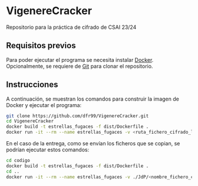 # VigenereCracker
Repositorio para la práctica de cifrado de CSAI 23/24

## Requisitos previos

Para poder ejecutar el programa se necesita instalar [Docker](https://www.docker.com/). Opcionalmente, se requiere de  [Git](https://git-scm.com/) para clonar el repositorio.

## Instrucciones

A continuación, se muestran los comandos para construir la imagen de Docker y ejecutar el programa:

```bash
git clone https://github.com/dfr99/VigenereCracker.git
cd VigenereCracker
docker build -t estrellas_fugaces -f dist/Dockerfile .
docker run -it --rm --name estrellas_fugaces -v <ruta_fichero_cifrado_local>:<ruta_fichero_cifrado_contenedor> estrellas_fugaces <ruta_fichero_cifrado_contenedor>
```

En el caso de la entrega, como se envían los ficheros que se copian, se podrían ejecutar estos comandos:

```bash
cd codigo
docker build -t estrellas_fugaces -f dist/Dockerfile .
cd ..
docker run -it --rm --name estrellas_fugaces -v ./JdP/<nombre_fichero_cifrado>:<ruta_fichero_cifrado_contenedor> estrellas_fugaces <ruta_fichero_cifrado_contenedor>
```

